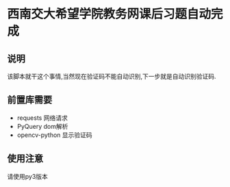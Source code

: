 # 西南交大希望学院教务网课后习题自动完成

## 说明
该脚本就干这个事情,当然现在验证码不能自动识别,下一步就是自动识别验证码.

## 前置库需要
- requests 网络请求
- PyQuery dom解析
- opencv-python 显示验证码

## 使用注意
请使用py3版本  
